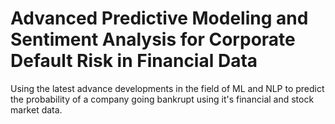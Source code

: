 #  Advanced Predictive Modeling and Sentiment Analysis for Corporate Default Risk in Financial Data
 Using the latest advance developments in the field of ML and NLP to predict the probability of a company going bankrupt using it's financial and stock market data.
